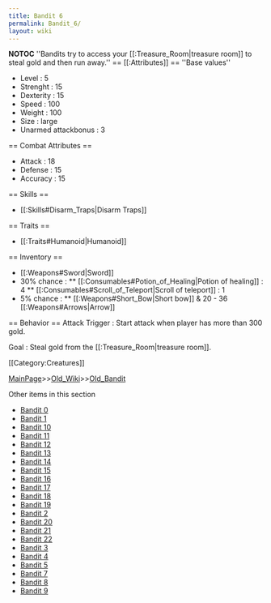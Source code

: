 ```yaml
---
title: Bandit 6
permalink: Bandit_6/
layout: wiki
---
```

__NOTOC__
''Bandits try to access your [[:Treasure_Room|treasure room]] to steal gold and then run away.''
== [[:Attributes]] ==
''Base values''
* Level : 5
* Strenght : 15
* Dexterity : 15
* Speed : 100
* Weight : 100
* Size : large
* Unarmed attackbonus : 3

== Combat Attributes ==
* Attack : 18
* Defense : 15
* Accuracy : 15

== Skills ==
* [[:Skills#Disarm_Traps|Disarm Traps]]

== Traits ==
* [[:Traits#Humanoid|Humanoid]]

== Inventory ==
* [[:Weapons#Sword|Sword]]
* 30% chance : 
** [[:Consumables#Potion_of_Healing|Potion of healing]] : 4
** [[:Consumables#Scroll_of_Teleport|Scroll of teleport]] : 1
* 5% chance : 
** [[:Weapons#Short_Bow|Short bow]] &amp; 20 - 36 [[:Weapons#Arrows|Arrow]]

== Behavior ==
Attack Trigger : Start attack when player has more than 300 gold.

Goal : Steal gold from the [[:Treasure_Room|treasure room]].

[[Category:Creatures]]

[MainPage](/keeperrl_wiki/ "wikilink")>>[Old_Wiki](/keeperrl_wiki/Old_Wiki "wikilink")>>[Old_Bandit](/keeperrl_wiki/Old_Bandit "wikilink")

Other items in this section
-    [Bandit 0](/keeperrl_wiki/Bandit_0 "wikilink")
-    [Bandit 1](/keeperrl_wiki/Bandit_1 "wikilink")
-    [Bandit 10](/keeperrl_wiki/Bandit_10 "wikilink")
-    [Bandit 11](/keeperrl_wiki/Bandit_11 "wikilink")
-    [Bandit 12](/keeperrl_wiki/Bandit_12 "wikilink")
-    [Bandit 13](/keeperrl_wiki/Bandit_13 "wikilink")
-    [Bandit 14](/keeperrl_wiki/Bandit_14 "wikilink")
-    [Bandit 15](/keeperrl_wiki/Bandit_15 "wikilink")
-    [Bandit 16](/keeperrl_wiki/Bandit_16 "wikilink")
-    [Bandit 17](/keeperrl_wiki/Bandit_17 "wikilink")
-    [Bandit 18](/keeperrl_wiki/Bandit_18 "wikilink")
-    [Bandit 19](/keeperrl_wiki/Bandit_19 "wikilink")
-    [Bandit 2](/keeperrl_wiki/Bandit_2 "wikilink")
-    [Bandit 20](/keeperrl_wiki/Bandit_20 "wikilink")
-    [Bandit 21](/keeperrl_wiki/Bandit_21 "wikilink")
-    [Bandit 22](/keeperrl_wiki/Bandit_22 "wikilink")
-    [Bandit 3](/keeperrl_wiki/Bandit_3 "wikilink")
-    [Bandit 4](/keeperrl_wiki/Bandit_4 "wikilink")
-    [Bandit 5](/keeperrl_wiki/Bandit_5 "wikilink")
-    [Bandit 7](/keeperrl_wiki/Bandit_7 "wikilink")
-    [Bandit 8](/keeperrl_wiki/Bandit_8 "wikilink")
-    [Bandit 9](/keeperrl_wiki/Bandit_9 "wikilink")
